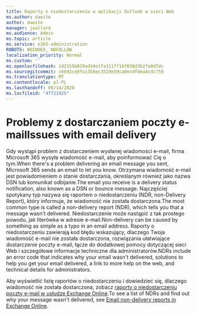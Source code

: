 ```yaml
---
title: Raporty o niedostarczeniu w aplikacji Outlook w sieci Web
ms.author: daeite
author: daeite
manager: joallard
ms.audience: Admin
ms.topic: article
ms.service: o365-administration
ROBOTS: NOINDEX, NOFOLLOW
localization_priority: Normal
ms.custom: ''
ms.openlocfilehash: 1d2155b819ad34e1fa311ff16f038d3b2fa0d7dc
ms.sourcegitcommit: c6692ce0fa1358ec3529e59ca0ecdfdea4cdc759
ms.translationtype: MT
ms.contentlocale: pl-PL
ms.lasthandoff: 09/14/2020
ms.locfileid: "47721925"
---
```

# <a name="issues-with-email-delivery"></a><span data-ttu-id="2f535-102">Problemy z dostarczaniem poczty e-mail</span><span class="sxs-lookup"><span data-stu-id="2f535-102">Issues with email delivery</span></span>

<span data-ttu-id="2f535-103">Gdy wystąpi problem z dostarczeniem wysłanej wiadomości e-mail, firma Microsoft 365 wysyła wiadomość e-mail, aby poinformować Cię o tym.</span><span class="sxs-lookup"><span data-stu-id="2f535-103">When there's a problem delivering an email message you sent, Microsoft 365 sends an email to let you know.</span></span> <span data-ttu-id="2f535-104">Otrzymana wiadomość e-mail jest powiadomieniem o stanie dostarczania, określanym również jako nazwa DSN lub komunikat odbijanie.</span><span class="sxs-lookup"><span data-stu-id="2f535-104">The email you receive is a delivery status notification, also known as a DSN or bounce message.</span></span> <span data-ttu-id="2f535-105">Najczęściej spotykany typ nazywa się raportem o niedostarczeniu (NDR, non-Delivery Report), który informuje, że wiadomość nie została dostarczona.</span><span class="sxs-lookup"><span data-stu-id="2f535-105">The most common type is called a non-delivery report (NDR), which tells you that a message wasn't delivered.</span></span> <span data-ttu-id="2f535-106">Niedostarczenie może nastąpić z tak prostego powodu, jak literówka w adresie e-mail.</span><span class="sxs-lookup"><span data-stu-id="2f535-106">Non-delivery can be caused by something as simple as a typo in an email address.</span></span> <span data-ttu-id="2f535-107">Raporty o niedostarczeniu zawierają kod błędu wskazujący, dlaczego Twoja wiadomość e-mail nie została dostarczona, rozwiązania ułatwiające dostarczenie poczty e-mail, łącze do dodatkowej pomocy dotyczącej sieci Web i szczegółowe informacje techniczne dla administratorów.</span><span class="sxs-lookup"><span data-stu-id="2f535-107">NDRs include an error code that indicates why your email wasn't delivered, solutions to help you get your email delivered, a link to more help on the web, and technical details for administrators.</span></span>

<span data-ttu-id="2f535-108">Aby wyświetlić listę raportów o niedostarczeniu i dowiedzieć się, dlaczego wiadomość nie została dostarczona, zobacz [raporty o niedostarczeniu poczty e-mail w usłudze Exchange Online](https://docs.microsoft.com/exchange/mail-flow-best-practices/non-delivery-reports-in-exchange-online/non-delivery-reports-in-exchange-online).</span><span class="sxs-lookup"><span data-stu-id="2f535-108">To see a list of NDRs and find out why your message wasn't delivered, see [Email non-delivery reports in Exchange Online](https://docs.microsoft.com/exchange/mail-flow-best-practices/non-delivery-reports-in-exchange-online/non-delivery-reports-in-exchange-online).</span></span>